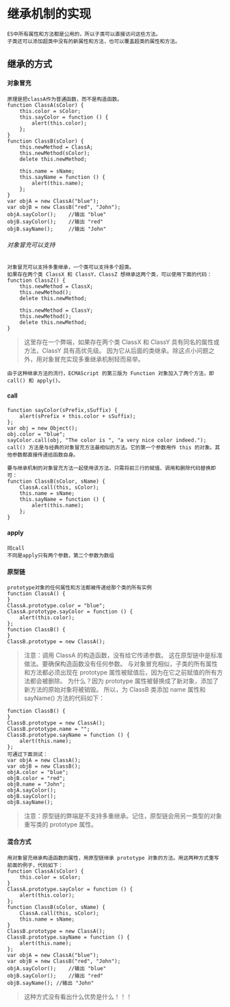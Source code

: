 # 继承机制的实现
    ES中所有属性和方法都是公用的，所以子类可以直接访问这些方法。
    子类还可以添加超类中没有的新属性和方法，也可以覆盖超类的属性和方法。
## 继承的方式
#### 对象冒充
    原理是把classA作为普通函数，而不是构造函数。
    function ClassA(sColor) {
        this.color = sColor;
        this.sayColor = function () {
            alert(this.color);
        };
    }
    function ClassB(sColor) {
        this.newMethod = ClassA;
        this.newMethod(sColor);
        delete this.newMethod;

        this.name = sName;
        this.sayName = function () {
            alert(this.name);
        };
    }
    var objA = new ClassA("blue");
    var objB = new ClassB("red", "John");
    objA.sayColor();	//输出 "blue"
    objB.sayColor();	//输出 "red"
    objB.sayName();		//输出 "John"
###### 对象冒充可以支持
    对象冒充可以支持多重继承，一个类可以支持多个超类。
    如果存在两个类 ClassX 和 ClassY，ClassZ 想继承这两个类，可以使用下面的代码：
    function ClassZ() {
        this.newMethod = ClassX;
        this.newMethod();
        delete this.newMethod;

        this.newMethod = ClassY;
        this.newMethod();
        delete this.newMethod;
    }
> 这里存在一个弊端，如果存在两个类 ClassX 和 ClassY 具有同名的属性或方法，ClassY 具有高优先级。
    因为它从后面的类继承。除这点小问题之外，用对象冒充实现多重继承机制轻而易举。

    由于这种继承方法的流行，ECMAScript 的第三版为 Function 对象加入了两个方法，即 call() 和 apply()。
#### call
    function sayColor(sPrefix,sSuffix) {
        alert(sPrefix + this.color + sSuffix);
    };
    var obj = new Object();
    obj.color = "blue";
    sayColor.call(obj, "The color is ", "a very nice color indeed.");
    call() 方法是与经典的对象冒充方法最相似的方法。它的第一个参数用作 this 的对象。其他参数都直接传递给函数自身。

    要与继承机制的对象冒充方法一起使用该方法，只需将前三行的赋值、调用和删除代码替换即可：
    function ClassB(sColor, sName) {
        ClassA.call(this, sColor);
        this.name = sName;
        this.sayName = function () {
            alert(this.name);
        };
    }
#### apply
    同call
    不同是apply只有两个参数，第二个参数为数组
#### 原型链
    prototype对象的任何属性和方法都被传递给那个类的所有实例
    function ClassA() {
    }
    ClassA.prototype.color = "blue";
    ClassA.prototype.sayColor = function () {
        alert(this.color);
    };
    function ClassB() {
    }
    ClassB.prototype = new ClassA();
> 注意：调用 ClassA 的构造函数，没有给它传递参数。
    这在原型链中是标准做法。要确保构造函数没有任何参数。
    与对象冒充相似，子类的所有属性和方法都必须出现在 prototype 属性被赋值后，因为在它之前赋值的所有方法都会被删除。
    为什么？因为 prototype 属性被替换成了新对象，添加了新方法的原始对象将被销毁。
    所以，为 ClassB 类添加 name 属性和 sayName() 方法的代码如下：

    function ClassB() {
    }
    ClassB.prototype = new ClassA();
    ClassB.prototype.name = "";
    ClassB.prototype.sayName = function () {
        alert(this.name);
    };
    可通过下面测试：
    var objA = new ClassA();
    var objB = new ClassB();
    objA.color = "blue";
    objB.color = "red";
    objB.name = "John";
    objA.sayColor();
    objB.sayColor();
    objB.sayName();
>注意：原型链的弊端是不支持多重继承。记住，原型链会用另一类型的对象重写类的 prototype 属性。
#### 混合方式
    用对象冒充继承构造函数的属性，用原型链继承 prototype 对象的方法。用这两种方式重写前面的例子，代码如下：
    function ClassA(sColor) {
        this.color = sColor;
    }
    ClassA.prototype.sayColor = function () {
        alert(this.color);
    };
    function ClassB(sColor, sName) {
        ClassA.call(this, sColor);
        this.name = sName;
    }
    ClassB.prototype = new ClassA();
    ClassB.prototype.sayName = function () {
        alert(this.name);
    };
    var objA = new ClassA("blue");
    var objB = new ClassB("red", "John");
    objA.sayColor();	//输出 "blue"
    objB.sayColor();	//输出 "red"
    objB.sayName();	//输出 "John"
> 这种方式没有看出什么优势是什么！！！


























